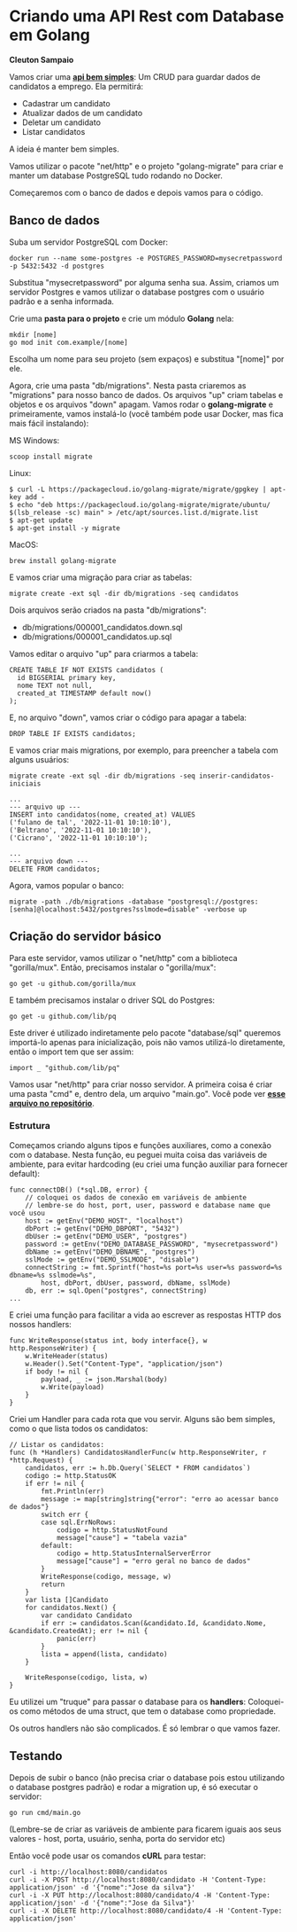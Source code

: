 # Criando uma API Rest com Database em Golang
**Cleuton Sampaio**

Vamos criar uma [**api bem simples**](https://github.com/cleuton/golang-network/tree/master/code/goapidb): Um CRUD para guardar dados de candidatos a emprego. Ela permitirá: 
- Cadastrar um candidato
- Atualizar dados de um candidato
- Deletar um candidato
- Listar candidatos

A ideia é manter bem simples. 

Vamos utilizar o pacote "net/http" e o projeto "golang-migrate" para criar e manter um database PostgreSQL tudo rodando no Docker. 

Começaremos com o banco de dados e depois vamos para o código. 

## Banco de dados

Suba um servidor PostgreSQL com Docker: 

```
docker run --name some-postgres -e POSTGRES_PASSWORD=mysecretpassword -p 5432:5432 -d postgres 
```

Substitua "mysecretpassword" por alguma senha sua. Assim, criamos um servidor Postgres e vamos utilizar o database postgres com o usuário padrão e a senha informada.

Crie uma **pasta para o projeto** e crie um módulo **Golang** nela: 

```
mkdir [nome]
go mod init com.example/[nome]
```

Escolha um nome para seu projeto (sem expaços) e substitua "[nome]" por ele. 

Agora, crie uma pasta "db/migrations". Nesta pasta criaremos as "migrations" para nosso banco de dados. Os arquivos "up" criam tabelas e objetos e os arquivos "down" apagam. Vamos rodar o **golang-migrate** e primeiramente, vamos instalá-lo (você também pode usar Docker, mas fica mais fácil instalando):

MS Windows: 
```
scoop install migrate
```

Linux: 
```
$ curl -L https://packagecloud.io/golang-migrate/migrate/gpgkey | apt-key add -
$ echo "deb https://packagecloud.io/golang-migrate/migrate/ubuntu/ $(lsb_release -sc) main" > /etc/apt/sources.list.d/migrate.list
$ apt-get update
$ apt-get install -y migrate
```

MacOS: 
```
brew install golang-migrate
```

E vamos criar uma migração para criar as tabelas: 

```
migrate create -ext sql -dir db/migrations -seq candidatos
```

Dois arquivos serão criados na pasta "db/migrations": 
- db/migrations/000001_candidatos.down.sql
- db/migrations/000001_candidatos.up.sql

Vamos editar o arquivo "up" para criarmos a tabela: 

```
CREATE TABLE IF NOT EXISTS candidatos (
  id BIGSERIAL primary key,
  nome TEXT not null,
  created_at TIMESTAMP default now()
);
```

E, no arquivo "down", vamos criar o código para apagar a tabela: 

```
DROP TABLE IF EXISTS candidatos;
```

E vamos criar mais migrations, por exemplo, para preencher a tabela com alguns usuários: 

```
migrate create -ext sql -dir db/migrations -seq inserir-candidatos-iniciais

...
--- arquivo up ---
INSERT into candidatos(nome, created_at) VALUES
('fulano de tal', '2022-11-01 10:10:10'),
('Beltrano', '2022-11-01 10:10:10'),
('Cicrano', '2022-11-01 10:10:10');

...
--- arquivo down ---
DELETE FROM candidatos;

```

Agora, vamos popular o banco: 

```
migrate -path ./db/migrations -database "postgresql://postgres:[senha]@localhost:5432/postgres?sslmode=disable" -verbose up
```

## Criação do servidor básico

Para este servidor, vamos utilizar o "net/http" com a biblioteca "gorilla/mux". Então, precisamos instalar o "gorilla/mux": 

```
go get -u github.com/gorilla/mux
````

E também precisamos instalar o driver SQL do Postgres: 

```
go get -u github.com/lib/pq
```

Este driver é utilizado indiretamente pelo pacote "database/sql" queremos importá-lo apenas para inicialização, pois não vamos utilizá-lo diretamente, então o import tem que ser assim: 

```
import _ "github.com/lib/pq"
```

Vamos usar "net/http" para criar nosso servidor. A primeira coisa é criar uma pasta "cmd" e, dentro dela, um arquivo "main.go". Você pode ver [**esse arquivo no repositório**](https://github.com/cleuton/golang-network/tree/master/code/goapidb).

### Estrutura ###

Começamos criando alguns tipos e funções auxiliares, como a conexão com o database. Nesta função, eu peguei muita coisa das variáveis de ambiente, para evitar hardcoding (eu criei uma função auxiliar para fornecer default): 

```
func connectDB() (*sql.DB, error) {
	// coloquei os dados de conexão em variáveis de ambiente
	// lembre-se do host, port, user, password e database name que você usou
	host := getEnv("DEMO_HOST", "localhost")
	dbPort := getEnv("DEMO_DBPORT", "5432")
	dbUser := getEnv("DEMO_USER", "postgres")
	password := getEnv("DEMO_DATABASE_PASSWORD", "mysecretpassword")
	dbName := getEnv("DEMO_DBNAME", "postgres")
	sslMode := getEnv("DEMO_SSLMODE", "disable")
	connectString := fmt.Sprintf("host=%s port=%s user=%s password=%s dbname=%s sslmode=%s",
		host, dbPort, dbUser, password, dbName, sslMode)
	db, err := sql.Open("postgres", connectString)
...
```

E criei uma função para facilitar a vida ao escrever as respostas HTTP dos nossos handlers: 

```
func WriteResponse(status int, body interface{}, w http.ResponseWriter) {
	w.WriteHeader(status)
	w.Header().Set("Content-Type", "application/json")
	if body != nil {
		payload, _ := json.Marshal(body)
		w.Write(payload)
	}
}
```

Criei um Handler para cada rota que vou servir. Alguns são bem simples, como o que lista todos os candidatos: 

```
// Listar os candidatos:
func (h *Handlers) CandidatosHandlerFunc(w http.ResponseWriter, r *http.Request) {
	candidatos, err := h.Db.Query(`SELECT * FROM candidatos`)
	codigo := http.StatusOK
	if err != nil {
		fmt.Println(err)
		message := map[string]string{"error": "erro ao acessar banco de dados"}
		switch err {
		case sql.ErrNoRows:
			codigo = http.StatusNotFound
			message["cause"] = "tabela vazia"
		default:
			codigo = http.StatusInternalServerError
			message["cause"] = "erro geral no banco de dados"
		}
		WriteResponse(codigo, message, w)
		return
	}
	var lista []Candidato
	for candidatos.Next() {
		var candidato Candidato
		if err := candidatos.Scan(&candidato.Id, &candidato.Nome, &candidato.CreatedAt); err != nil {
			panic(err)
		}
		lista = append(lista, candidato)
	}

	WriteResponse(codigo, lista, w)
}
```

Eu utilizei um "truque" para passar o database para os **handlers**: Coloquei-os como métodos de uma struct, que tem o database como propriedade. 

Os outros handlers não são complicados. É só lembrar o que vamos fazer. 

## Testando ##

Depois de subir o banco (não precisa criar o database pois estou utilizando o database postgres padrão) e rodar a migration up, é só executar o servidor: 

```
go run cmd/main.go
```

(Lembre-se de criar as variáveis de ambiente para ficarem iguais aos seus valores - host, porta, usuário, senha, porta do servidor etc)

Então você pode usar os comandos **cURL** para testar: 

```
curl -i http://localhost:8080/candidatos
curl -i -X POST http://localhost:8080/candidato -H 'Content-Type: application/json' -d '{"nome":"Jose da silva"}'
curl -i -X PUT http://localhost:8080/candidato/4 -H 'Content-Type: application/json' -d '{"nome":"Jose da Silva"}'
curl -i -X DELETE http://localhost:8080/candidato/4 -H 'Content-Type: application/json' 
```





